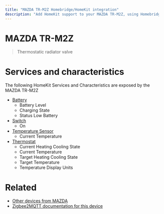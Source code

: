 ```yaml
---
title: "MAZDA TR-M2Z Homebridge/HomeKit integration"
description: "Add HomeKit support to your MAZDA TR-M2Z, using Homebridge, Zigbee2MQTT and homebridge-z2m."
---
```

<!---
This file has been GENERATED using src/docgen/docgen.ts
DO NOT EDIT THIS FILE MANUALLY!
-->
# MAZDA TR-M2Z
> Thermostatic radiator valve


# Services and characteristics
The following HomeKit Services and Characteristics are exposed by
the MAZDA TR-M2Z

* [Battery](../../battery.md)
  * Battery Level
  * Charging State
  * Status Low Battery
* [Switch](../../switch.md)
  * On
* [Temperature Sensor](../../sensors.md)
  * Current Temperature
* [Thermostat](../../climate.md)
  * Current Heating Cooling State
  * Current Temperature
  * Target Heating Cooling State
  * Target Temperature
  * Temperature Display Units


# Related
* [Other devices from MAZDA](../index.md#mazda)
* [Zigbee2MQTT documentation for this device](https://www.zigbee2mqtt.io/devices/TR-M2Z.html)